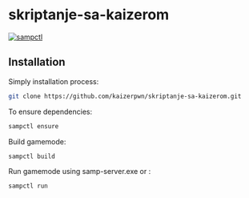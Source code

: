 # skriptanje-sa-kaizerom

[![sampctl](https://img.shields.io/badge/sampctl-skriptanje--sa--kaizerom-2f2f2f.svg?style=for-the-badge)](https://github.com/skriptanje-sa-kaizerom/skriptanje-sa-kaizerom)

<!--
Short description of your library, why it's useful, some examples, pictures or
videos. Link to your forum release thread too.

Remember: You can use "forumfmt" to convert this readme to forum BBCode!

What the sections below should be used for:

`## Installation`: Leave this section un-edited unless you have some specific
additional installation procedure.

`## Testing`: Whether your library is tested with a simple `main()` and `print`,
unit-tested, or demonstrated via prompting the player to connect, you should
include some basic information for users to try out your code in some way.

And finally, maintaining your version number`:

* Follow [Semantic Versioning](https://semver.org/)
* When you release a new version, update `VERSION` and `git tag` it
* Versioning is important for sampctl to use the version control features

Happy Pawning!
-->

## Installation

Simply installation process:

```bash
git clone https://github.com/kaizerpwn/skriptanje-sa-kaizerom.git
``` 

To ensure dependencies:
```bash
sampctl ensure
```
Build gamemode:
```bash
sampctl build
```
Run gamemode using samp-server.exe or :
```bash
sampctl run
```
